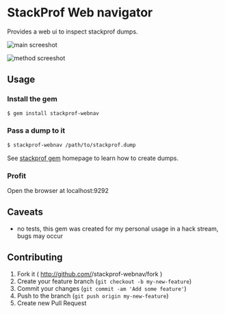 # StackProf Web navigator

Provides a web ui to inspect stackprof dumps.

![main screeshot][main-screenshot]

![method screeshot][method-screenshot]

## Usage

### Install the gem
```bash
$ gem install stackprof-webnav
```

### Pass a dump to it
```bash
$ stackprof-webnav /path/to/stackprof.dump
```

See [stackprof gem][create-dump] homepage to learn how to create dumps.

### Profit
Open the browser at localhost:9292

## Caveats
- no tests, this gem was created for my personal usage in a hack stream,
  bugs may occur

## Contributing

1. Fork it ( http://github.com/<my-github-username>/stackprof-webnav/fork )
2. Create your feature branch (`git checkout -b my-new-feature`)
3. Commit your changes (`git commit -am 'Add some feature'`)
4. Push to the branch (`git push origin my-new-feature`)
5. Create new Pull Request

[create-dump]: https://github.com/tmm1/stackprof#getting-started
[main-screenshot]: https://github.com/alisnic/stackprof-webnav/blob/master/screenshots/main.png?raw=true
[method-screenshot]: https://github.com/alisnic/stackprof-webnav/blob/master/screenshots/method.png?raw=true
[file-screenshot]: https://github.com/alisnic/stackprof-webnav/blob/master/screenshots/file.png?raw=true
